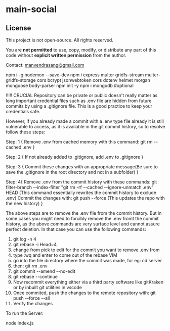 # main-social

## License

This project is not open-source. All rights reserved.

You are **not permitted** to use, copy, modify, or distribute any part of this code without **explicit written permission** from the author.

Contact: manvendrasang@gmail.com

npm i -g nodemon --save-dev
npm i express multer gridfs-stream multer-gridfs-storage cors bcrypt jsonwebtoken cors dotenv helmet morgan mongoose body-parser
npm init -y
npm i mongodb #optional

!!!!! CRUCIAL 
Repository can be private or public doesn't really matter as long important credential files such as .env file are hidden from future commits by using a .gitignore file. This is a good practice to keep your credentials safe.

However, if you already made a commit with a .env type file already it is still vulnerable to access, as it is available in the git commit history, so to resolve follow these steps:

Step: 1 {
    Remove .env from cached memory with this command:
    git rm --cached .env
}

Step: 2 {
    If not already added to .gitignore, add .env to .gitignore
}

Step: 3 {
    Commit these changes with an appropriate message(Be sure to save the .gitignore in the root directory and not in a subfolder)
}

Step: 4{
    Remove .env from the commit history with these commands:
    git filter-branch --index-filter "git rm -rf --cached --ignore-unmatch .env" HEAD (This command essentially rewrites the commit history to exclude .env)
    Commit the changes with:
    git push --force (This updates the repo with the new history)
}

The above steps are to remove the .env file from the commit history. But in some cases you might need to forcibly remove the .env fromt the commit history, as the above commands are very surface level and cannot assure perfect deletion. In that case you can use the following commands:

1. git log -n 4
2. git rebase -i Head~4
3. change from pick to edit for the commit you want to remove .env from
4. type :wq and enter to come out of the rebase VIM
5. go into the file directory where the commit was made, for eg: cd server
6. then: git rm .env
7. git commit --amend --no-edit
8. git rebase --continue
9. Now recommit everything either via a third party software like gitKraken or by inbuilt git utilities in vscode
10. Once commited, push the changes to the remote repository with: git push --force --all
11.  Verify the changes

To run the Server:

node index.js
